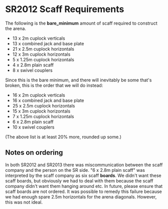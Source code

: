 SR2012 Scaff Requirements
=========================

The following is the __bare_minimum__ amount of scaff required to
construct the arena.

 * 13 x 2m cuplock verticals
 * 13 x combined jack and base plate
 * 21 x 2.5m cuplock horizontals
 * 12 x 3m cuplock horizontals
 *  5 x 1.25m cuplock horizontals
 *  4 x 2.8m plain scaff
 *  8 x swivel couplers

Since this is the bare minimum, and there will inevitably be some
that's broken, this is the order that we will do instead:

 * 16 x 2m cuplock verticals
 * 16 x combined jack and base plate
 * 25 x 2.5m cuplock horizontals
 * 15 x 3m cuplock horizontals
 *  7 x 1.25m cuplock horizontals
 *  6 x 2.8m plain scaff
 * 10 x swivel couplers

(The above list is at least 20% more, rounded up some.)

Notes on ordering
-----------------

In both SR2012 and SR2013 there was miscommunication between the scaff
company and the person on the SR side.  "6 x 2.8m plain scaff" was
interpreted by the scaff company as six scaff **boards**.  We didn't
want these scaff boards, but obviously we had to deal with them
because the scaff company didn't want them hanging around etc.  In
future, please ensure that scaff boards are not ordered.  It was
possible to remedy this failure because we had enough spare 2.5m
horizontals for the arena diagonals.  However, this was not ideal.
